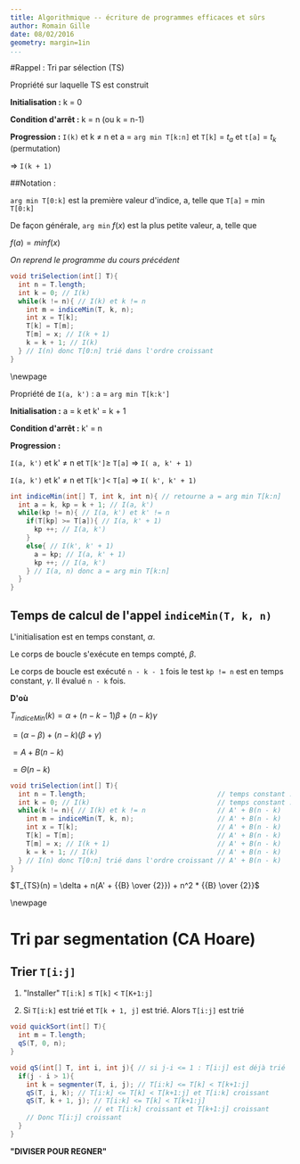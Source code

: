 ```yaml
---
title: Algorithmique -- écriture de programmes efficaces et sûrs
author: Romain Gille
date: 08/02/2016
geometry: margin=1in
...
```


#Rappel : Tri par sélection (TS)

Propriété sur laquelle TS est construit

**Initialisation :** k = 0

**Condition d'arrêt :** k = n (ou k = n-1)

**Progression :** `I(k)` et k $\neq$ n et a = `arg min T[k:n]` et `T[k]` = $t_a$
et `t[a]` = $t_k$ (permutation)

$\Rightarrow$ `I(k + 1)`

##Notation :

`arg min T[0:k]` est la première valeur d'indice, a, telle que `T[a]` = min
`T[0:k]`

De façon générale, `arg min` $f(x)$ est la plus petite valeur, a, telle que

$f(a) = min f(x)$

*On reprend le programme du cours précédent*

```java
void triSelection(int[] T){
  int n = T.length;
  int k = 0; // I(k)
  while(k != n){ // I(k) et k != n
    int m = indiceMin(T, k, n);
    int x = T[k];
    T[k] = T[m];
    T[m] = x; // I(k + 1)
    k = k + 1; // I(k)
  } // I(n) donc T[0:n] trié dans l'ordre croissant
}
```

\newpage

Propriété de `I(a, k')` : a = `arg min T[k:k']`

**Initialisation :** a = k et k' = k + 1

**Condition d'arrêt :** k' = n

**Progression :**

`I(a, k')` et k' $\neq$ n et `T[k']`$\geq$ `T[a]` $\Rightarrow$ `I( a, k' + 1)`

`I(a, k')` et k' $\neq$ n et `T[k']`< `T[a]` $\Rightarrow$ `I( k', k' + 1)`

```java
int indiceMin(int[] T, int k, int n){ // retourne a = arg min T[k:n]
  int a = k, kp = k + 1; // I(a, k')
  while(kp != n){ // I(a, k') et k' != n
    if(T[kp] >= T[a]){ // I(a, k' + 1)
      kp ++; // I(a, k')
    }
    else{ // I(k', k' + 1)
      a = kp; // I(a, k' + 1)
      kp ++; // I(a, k')
    } // I(a, n) donc a = arg min T[k:n]
  }
}
```

## Temps de calcul de l'appel `indiceMin(T, k, n)`

L'initialisation est en temps constant, $\alpha$.

Le corps de boucle s'exécute en temps compté, $\beta$.

Le corps de boucle est exécuté `n - k - 1` fois le test `kp != n` est en temps
constant, $\gamma$. Il évalué `n - k` fois.

**D'où**

$T_{indiceMin}(k) = \alpha + (n-k-1)\beta + (n-k)\gamma$

$= (\alpha - \beta ) + (n - k)(\beta + \gamma)$

$= A + B(n-k)$

$= \Theta(n-k)$

```java
void triSelection(int[] T){
  int n = T.length;                                 // temps constant : delta
  int k = 0; // I(k)                                // temps constant : delta
  while(k != n){ // I(k) et k != n                  // A' + B(n - k)
    int m = indiceMin(T, k, n);                     // A' + B(n - k)
    int x = T[k];                                   // A' + B(n - k)
    T[k] = T[m];                                    // A' + B(n - k)
    T[m] = x; // I(k + 1)                           // A' + B(n - k)
    k = k + 1; // I(k)                              // A' + B(n - k)
  } // I(n) donc T[0:n] trié dans l'ordre croissant // A' + B(n - k)
}
```

$T_{TS}(n) = \delta + n(A' + {{B} \over {2}}) + n^2 * {{B} \over {2}}$

\newpage

# Tri par segmentation (CA Hoare)

## Trier `T[i:j]`

1. "Installer" `T[i:k]` $\leq$ `T[k]` $<$ `T[K+1:j]`

2. Si `T[i:k]` est trié et `T[k + 1, j]` est trié. Alors `T[i:j]` est trié

```java
void quickSort(int[] T){
  int m = T.length;
  qS(T, 0, n);
}

void qS(int[] T, int i, int j){ // si j-i <= 1 : T[i:j] est déjà trié
  if(j - i > 1){
    int k = segmenter(T, i, j); // T[i:k] <= T[k] < T[k+1:j]
    qS(T, i, k); // T[i:k] <= T[k] < T[k+1:j] et T[i:k] croissant
    qS(T, k + 1, j); // T[i:k] <= T[k] < T[k+1:j]
                     // et T[i:k] croissant et T[k+1:j] croissant
    // Donc T[i:j] croissant
  }
}
```

**"DIVISER POUR REGNER"**
